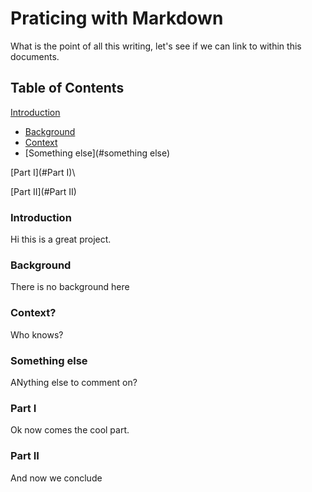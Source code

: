 # Praticing with Markdown

What is the point of all this writing, let's see if we can link to within this documents.

## Table of Contents

[Introduction](#Introduction)
- [Background](#background)
- [Context](#context)
- [Something else](#something else)

[Part I](#Part I)\

[Part II](#Part II)

### Introduction
Hi this is a great project.

### Background
There is no background here

### Context?
Who knows?

### Something else
ANything else to comment on?

### Part I
Ok now comes the cool part.

### Part II
And now we conclude